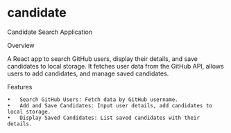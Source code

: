 # candidate

Candidate Search Application

Overview

A React app to search GitHub users, display their details, and save candidates to local storage. It fetches user data from the GitHub API, allows users to add candidates, and manage saved candidates.

Features

	•	Search GitHub Users: Fetch data by GitHub username.
	•	Add and Save Candidates: Input user details, add candidates to local storage.
	•	Display Saved Candidates: List saved candidates with their details.